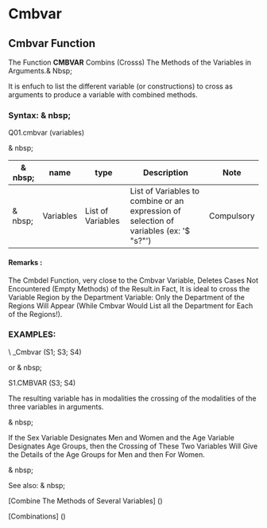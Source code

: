 # Cmbvar

## Cmbvar Function

The Function **CMBVAR** Combins (Crosss) The Methods of the Variables in Arguments.& Nbsp;

It is enfuch to list the different variable (or constructions) to cross as arguments to produce a variable with combined methods.

### Syntax: & nbsp;

Q01.cmbvar (variables)

& nbsp;

| & nbsp; | **name** | **type** | **Description** | **Note** |
| --- | --- | --- | --- | --- |
| & nbsp; | Variables | List of Variables | List of Variables to combine or an expression of selection of variables (ex: '$ "s?"') | Compulsory |


#### Remarks :

The Cmbdel Function, very close to the Cmbvar Variable, Deletes Cases Not Encountered (Empty Methods) of the Result.in Fact, It is ideal to cross the Variable Region by the Department Variable: Only the Department of the Regions Will Appear (While Cmbvar Would List all the Department for Each of the Regions\!).

### EXAMPLES:

\ _Cmbvar (S1; S3; S4)

or & nbsp;

S1.CMBVAR (S3; S4)

The resulting variable has in modalities the crossing of the modalities of the three variables in arguments.

& nbsp;

If the Sex Variable Designates Men and Women and the Age Variable Designates Age Groups, then the Crossing of These Two Variables Will Give the Details of the Age Groups for Men and then For Women.

& nbsp;

See also: & nbsp;

[Combine The Methods of Several Variables] (<combination themodalites of the days1.md>)

[Combinations] (<combination Thevariables1.md>)